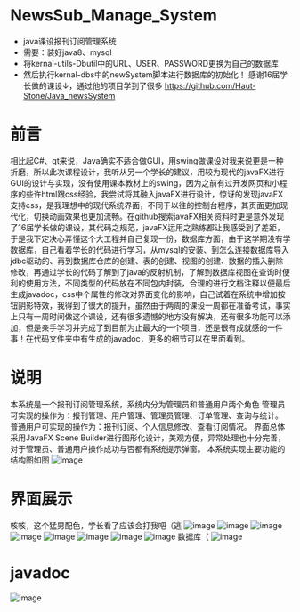 # NewsSub_Manage_System
- java课设报刊订阅管理系统
- 需要：装好java8、mysql
- 将kernal-utils-Dbutil中的URL、USER、PASSWORD更换为自己的数据库
- 然后执行kernal-dbs中的newSystem脚本进行数据库的初始化！
感谢16届学长做的课设↓，通过他的项目学到了很多
https://github.com/Haut-Stone/Java_newsSystem
# 前言
相比起C#、qt来说，Java确实不适合做GUI，用swing做课设对我来说更是一种折磨，所以此次课程设计，我听从另一个学长的建议，用较为现代的javaFX进行GUI的设计与实现，没有使用课本教材上的swing，因为之前有过开发网页和小程序的些许html跟css经验，我尝试将其融入javaFX进行设计，惊讶的发现javaFX支持css，是我理想中的现代系统界面，不同于以往的控制台程序，其页面更加现代化，切换动画效果也更加流畅。在github搜索javaFX相关资料时更是意外发现了16届学长做的课设，其代码之规范，javaFX运用之熟练都让我感受到了差距，于是我下定决心弄懂这个大工程并自己复现一份，数据库方面，由于这学期没有学数据库，自己看着学长的代码进行学习，从mysql的安装、到怎么连接数据库导入jdbc驱动的、再到数据库仓库的创建、表的创建、视图的创建、数据的插入删除修改，再通过学长的代码了解到了java的反射机制，了解到数据库视图在查询时便利的使用方法，不同类型的代码放在不同包内封装，合理的进行文档注释以便最后生成javadoc，css中个属性的修改对界面变化的影响，自己试着在系统中增加按钮阴影特效，我得到了很大的提升，虽然由于两周的课设一周都在准备考试，事实上只有一周时间做这个课设，还有很多遗憾的地方没有解决，还有很多功能可以添加，但是亲手学习并完成了到目前为止最大的一个项目，还是很有成就感的一件事！在代码文件夹中有生成的javadoc，更多的细节可以在里面看到。
# 说明
本系统是一个报刊订阅管理系统，系统内分为管理员和普通用户两个角色
管理员可实现的操作为：报刊管理、用户管理、管理员管理、订单管理、查询与统计。
普通用户可实现的操作为：报刊订阅、个人信息修改、查看订阅情况。
界面总体采用JavaFX Scene Builder进行图形化设计，美观方便，异常处理也十分完善，对于管理员、普通用户操作成功与否都有系统提示弹窗。
本系统实现主要功能的结构图如图
![image](https://user-images.githubusercontent.com/43498495/141785550-3aa54da4-c9af-4abf-80df-bd5672ec4efe.png)
# 界面展示
咳咳，这个猛男配色，学长看了应该会打我吧（逃
![image](https://user-images.githubusercontent.com/43498495/141785809-945cdf98-18f2-4a2e-ac2a-01ee6c627ea2.png)
![image](https://user-images.githubusercontent.com/43498495/141785836-63cd769d-cf4c-4ade-9ce3-3d6e17428979.png)
![image](https://user-images.githubusercontent.com/43498495/141785858-4d54c95f-7705-4a1a-a175-33e088d02ea8.png)
![image](https://user-images.githubusercontent.com/43498495/141785931-9298642e-f705-478c-8128-49dd2869fd05.png)
![image](https://user-images.githubusercontent.com/43498495/141785952-d3bd0404-0f42-4384-8c39-bdde611ed946.png)
![image](https://user-images.githubusercontent.com/43498495/141785982-f69f1f4b-5471-4ea7-9772-d1b96d22d5e1.png)
![image](https://user-images.githubusercontent.com/43498495/141786053-58805ecf-2034-47a3-ab9c-5dbea44e511b.png)
![image](https://user-images.githubusercontent.com/43498495/141786077-054165a5-47ba-438a-af51-3b2b0c8a3bc7.png)
数据库（
![image](https://user-images.githubusercontent.com/43498495/141786099-d7a579b4-e6c1-4a4c-9223-9d9aaf6db780.png)
# javadoc
![image](https://user-images.githubusercontent.com/43498495/141786387-a7231fc7-794e-4ce4-bad4-2b9823c964f3.png)


